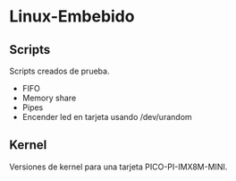 # Linux-Embebido
## Scripts
Scripts creados de prueba.
- FIFO
- Memory share
- Pipes
- Encender led en tarjeta usando /dev/urandom

## Kernel
Versiones de kernel para una tarjeta PICO-PI-IMX8M-MINI.

